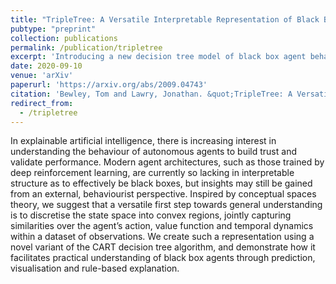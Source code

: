 ```yaml
---
title: "TripleTree: A Versatile Interpretable Representation of Black Box Agents and their Environments"
pubtype: "preprint"
collection: publications
permalink: /publication/tripletree
excerpt: 'Introducing a new decision tree model of black box agent behaviour, which jointly captures the policy, value function and temporal dynamics.'
date: 2020-09-10
venue: 'arXiv'
paperurl: 'https://arxiv.org/abs/2009.04743'
citation: 'Bewley, Tom and Lawry, Jonathan. &quot;TripleTree: A Versatile Interpretable Representation of Black Box Agents and their Environments&quot; <i>arXiv preprint 2009.04743</i>. 2020.'
redirect_from: 
  - /tripletree
---
```

In explainable artificial intelligence, there is increasing interest in understanding the behaviour of autonomous agents to build trust and validate performance. Modern agent architectures, such as those trained by deep reinforcement learning, are currently so lacking in interpretable structure as to effectively be black boxes, but insights may still be gained from an external, behaviourist perspective. Inspired by conceptual spaces theory, we suggest that a versatile first step towards general understanding is to discretise the state space into convex regions, jointly capturing similarities over the agent’s action, value function and temporal dynamics within a dataset of observations. We create such a representation using a novel variant of the CART decision tree algorithm, and demonstrate how it facilitates practical understanding of black box agents through prediction, visualisation and rule-based explanation.
